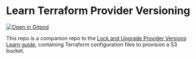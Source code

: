 # Learn Terraform Provider Versioning

[![Open in Gitpod](https://gitpod.io/button/open-in-gitpod.svg)](https://gitpod.io/#https://github.com/.../...)

This repo is a companion repo to the [Lock and Upgrade Provider Versions Learn guide](https://learn.hashicorp.com/tutorials/terraform/provider-versioning), containing Terraform configuration files to provision a S3 bucket.
